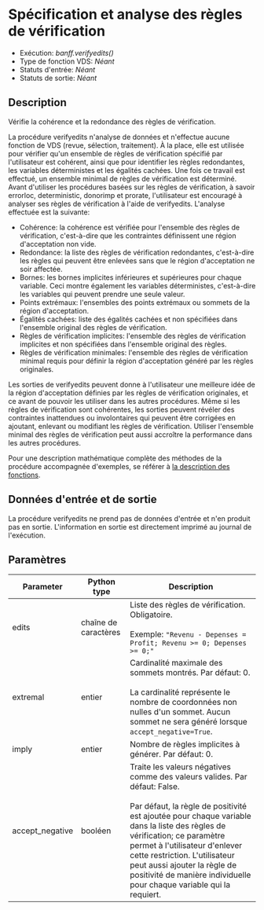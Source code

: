 # Spécification et analyse des règles de vérification

* Exécution: *banff.verifyedits()*
* Type de fonction VDS: *Néant*
* Statuts d'entrée: *Néant*
* Statuts de sortie: *Néant*

## Description

Vérifie la cohérence et la redondance des règles de vérification.

La procédure verifyedits n'analyse de données et n'effectue aucune fonction de VDS (revue, sélection, traitement). À la place, elle est utilisée pour vérifier qu'un ensemble de règles de vérification spécifié par l'utilisateur est cohérent, ainsi que pour identifier les règles redondantes, les variables déterministes et les égalités cachées. Une fois ce travail est effectué, un ensemble minimal de règles de vérification est déterminé. Avant d'utiliser les procédures basées sur les règles de vérification, à savoir errorloc, deterministic, donorimp et prorate, l'utilisateur est encouragé à analyser ses règles de vérification à l'aide de verifyedits. L'analyse effectuée est la suivante:

* Cohérence: la cohérence est vérifiée pour l'ensemble des règles de vérification, c'est-à-dire que les contraintes définissent une région d'acceptation non vide.
* Redondance: la liste des règles de vérification redondantes, c'est-à-dire les règles qui peuvent être enlevées sans que le région d'acceptation ne soir affectée.
* Bornes: les bornes implicites inférieures et supérieures pour chaque variable. Ceci montre également les variables déterministes, c'est-à-dire les variables qui peuvent prendre une seule valeur.
* Points extrémaux: l'ensembles des points extrémaux ou sommets de la région d'acceptation. 
* Égalités cachées: liste des égalités cachées et non spécifiées dans l'ensemble original des règles de vérification.
* Règles de vérification implicites: l'ensemble des règles de vérification implicites et non spécifiées dans l'ensemble original des règles.
* Règles de vérification minimales: l'ensemble des règles de vérification minimal requis pour définir la région d'acceptation généré par les règles originales.

Les sorties de verifyedits peuvent donne à l'utilisateur une meilleure idée de la région d'acceptation définies par les règles de vérification originales, et ce avant de pouvoir les utiliser dans les autres procédures. Même si les règles de vérification sont cohérentes, les sorties peuvent révéler des contraintes inattendues ou involontaires qui peuvent être corrigées en ajoutant, enlevant ou modifiant les règles de vérification. Utiliser l'ensemble minimal des règles de vérification peut aussi accroître la performance dans les autres procédures.

Pour une description mathématique complète des méthodes de la procédure accompagnée d'exemples, se référer à [la description des fonctions](/docs/FR/Description%20des%20fonctions%20Banff.pdf).

## Données d'entrée et de sortie

La procédure verifyedits ne prend pas de données d'entrée et n'en produit pas en sortie. L'information en sortie est directement imprimé au journal de l'exécution.

## Paramètres

| Parameter       | Python type          | Description                  | 
| ----------------| -------------------- | ---------------------------  |
| edits           | chaîne de caractères | Liste des règles de vérification. Obligatoire.<br><br> Exemple: `"Revenu - Depenses = Profit; Revenu >= 0; Depenses >= 0;"` |
| extremal        | entier               | Cardinalité maximale des sommets montrés. Par défaut: 0.<br><br> La cardinalité représente le nombre de coordonnées non nulles d'un sommet. Aucun sommet ne sera généré lorsque `accept_negative=True`.                                |
| imply           | entier               | Nombre de règles implicites à générer. Par défaut: 0. |
| accept_negative | booléen              | Traite les valeurs négatives comme des valeurs valides. Par défaut: False. <br><br> Par défaut, la règle de positivité est ajoutée pour chaque variable dans la liste des règles de vérification; ce paramètre permet à l'utilisateur d'enlever cette restriction. L'utilisateur peut aussi ajouter la règle de positivité de manière individuelle pour chaque variable qui la requiert. |
